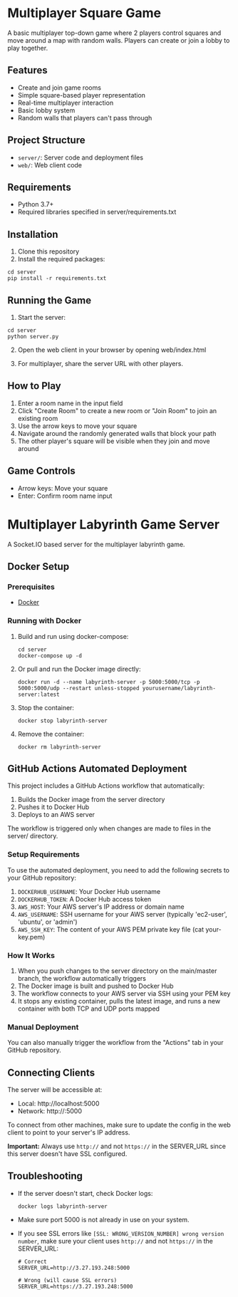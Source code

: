 # Multiplayer Square Game

A basic multiplayer top-down game where 2 players control squares and move around a map with random walls. Players can create or join a lobby to play together.

## Features
- Create and join game rooms
- Simple square-based player representation
- Real-time multiplayer interaction
- Basic lobby system
- Random walls that players can't pass through

## Project Structure
- `server/`: Server code and deployment files
- `web/`: Web client code

## Requirements
- Python 3.7+
- Required libraries specified in server/requirements.txt

## Installation

1. Clone this repository
2. Install the required packages:
```
cd server
pip install -r requirements.txt
```

## Running the Game

1. Start the server:
```
cd server
python server.py
```

2. Open the web client in your browser by opening web/index.html

3. For multiplayer, share the server URL with other players.

## How to Play

1. Enter a room name in the input field
2. Click "Create Room" to create a new room or "Join Room" to join an existing room
3. Use the arrow keys to move your square
4. Navigate around the randomly generated walls that block your path
5. The other player's square will be visible when they join and move around

## Game Controls
- Arrow keys: Move your square
- Enter: Confirm room name input

# Multiplayer Labyrinth Game Server

A Socket.IO based server for the multiplayer labyrinth game.

## Docker Setup

### Prerequisites
- [Docker](https://docs.docker.com/get-docker/)

### Running with Docker

1. Build and run using docker-compose:
   ```
   cd server
   docker-compose up -d
   ```

2. Or pull and run the Docker image directly:
   ```
   docker run -d --name labyrinth-server -p 5000:5000/tcp -p 5000:5000/udp --restart unless-stopped yourusername/labyrinth-server:latest
   ```

3. Stop the container:
   ```
   docker stop labyrinth-server
   ```

4. Remove the container:
   ```
   docker rm labyrinth-server
   ```

## GitHub Actions Automated Deployment

This project includes a GitHub Actions workflow that automatically:
1. Builds the Docker image from the server directory
2. Pushes it to Docker Hub
3. Deploys to an AWS server

The workflow is triggered only when changes are made to files in the server/ directory.

### Setup Requirements

To use the automated deployment, you need to add the following secrets to your GitHub repository:

1. `DOCKERHUB_USERNAME`: Your Docker Hub username
2. `DOCKERHUB_TOKEN`: A Docker Hub access token
3. `AWS_HOST`: Your AWS server's IP address or domain name
4. `AWS_USERNAME`: SSH username for your AWS server (typically 'ec2-user', 'ubuntu', or 'admin')
5. `AWS_SSH_KEY`: The content of your AWS PEM private key file (cat your-key.pem)

### How It Works

1. When you push changes to the server directory on the main/master branch, the workflow automatically triggers
2. The Docker image is built and pushed to Docker Hub
3. The workflow connects to your AWS server via SSH using your PEM key
4. It stops any existing container, pulls the latest image, and runs a new container with both TCP and UDP ports mapped

### Manual Deployment

You can also manually trigger the workflow from the "Actions" tab in your GitHub repository.

## Connecting Clients

The server will be accessible at:
- Local: http://localhost:5000
- Network: http://<your-ip-address>:5000

To connect from other machines, make sure to update the config in the web client to point to your server's IP address.

**Important:** Always use `http://` and not `https://` in the SERVER_URL since this server doesn't have SSL configured.

## Troubleshooting

- If the server doesn't start, check Docker logs:
  ```
  docker logs labyrinth-server
  ```

- Make sure port 5000 is not already in use on your system.

- If you see SSL errors like `[SSL: WRONG_VERSION_NUMBER] wrong version number`, make sure your client uses `http://` and not `https://` in the SERVER_URL:
  ```
  # Correct
  SERVER_URL=http://3.27.193.248:5000
  
  # Wrong (will cause SSL errors)
  SERVER_URL=https://3.27.193.248:5000
  ```
